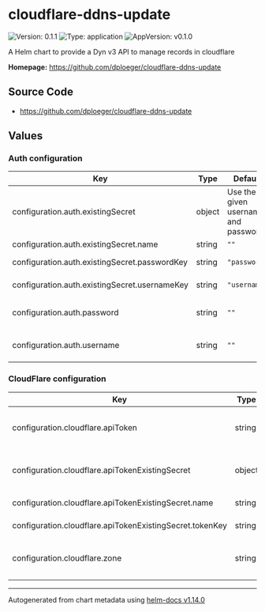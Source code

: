 # cloudflare-ddns-update

![Version: 0.1.1](https://img.shields.io/badge/Version-0.1.1-informational?style=flat-square) ![Type: application](https://img.shields.io/badge/Type-application-informational?style=flat-square) ![AppVersion: v0.1.0](https://img.shields.io/badge/AppVersion-v0.1.0-informational?style=flat-square)

A Helm chart to provide a Dyn v3 API to manage records in cloudflare

**Homepage:** <https://github.com/dploeger/cloudflare-ddns-update>

## Source Code

* <https://github.com/dploeger/cloudflare-ddns-update>

## Values

### Auth configuration

| Key | Type | Default | Description |
|-----|------|---------|-------------|
| configuration.auth.existingSecret | object | Use the given username and password | Use an existing secret for the authentication |
| configuration.auth.existingSecret.name | string | `""` | secret name |
| configuration.auth.existingSecret.passwordKey | string | `"password"` | key used for password |
| configuration.auth.existingSecret.usernameKey | string | `"username"` | key used for username |
| configuration.auth.password | string | `""` | Password required for basic auth |
| configuration.auth.username | string | `""` | Username required for basic auth |

### CloudFlare configuration

| Key | Type | Default | Description |
|-----|------|---------|-------------|
| configuration.cloudflare.apiToken | string | `""` | API token to authenticate to cloudflare |
| configuration.cloudflare.apiTokenExistingSecret | object | Use the given apiToken | Use an existing secret for API token |
| configuration.cloudflare.apiTokenExistingSecret.name | string | `""` | Secret name |
| configuration.cloudflare.apiTokenExistingSecret.tokenKey | string | `"token"` | Key used for token |
| configuration.cloudflare.zone | string | `""` | The name of the CloudFLare zone to use |

----------------------------------------------
Autogenerated from chart metadata using [helm-docs v1.14.0](https://github.com/norwoodj/helm-docs/releases/v1.14.0)
